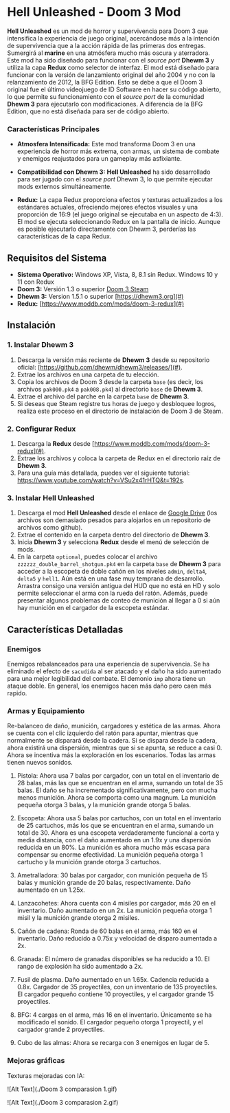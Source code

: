 # Hell Unleashed - Doom 3 Mod

**Hell Unleashed** es un mod de horror y supervivencia para Doom 3 que intensifica la experiencia de juego original, acercándose más a la intención de supervivencia que a la acción rápida de las primeras dos entregas. Sumergirá al **marine** en una atmósfera mucho más oscura y aterradora. Este mod ha sido diseñado para funcionar con el _source port_ **Dhewm 3** y utiliza la capa **Redux** como selector de interfaz. El mod está diseñado para funcionar con la versión de lanzamiento original del año 2004 y no con la relanzamiento de 2012, la BFG Edition. Esto se debe a que el Doom 3 original fue el último videojuego de ID Software en hacer su código abierto, lo que permite su funcionamiento con el _source port_ de la comunidad **Dhewm 3** para ejecutarlo con modificaciones. A diferencia de la BFG Edition, que no está diseñada para ser de código abierto.

### Características Principales

-   **Atmosfera Intensificada:** Este mod transforma Doom 3 en una experiencia de horror más extrema, con armas, un sistema de combate y enemigos reajustados para un gameplay más asfixiante.
    
-   **Compatibilidad con Dhewm 3:** **Hell Unleashed** ha sido desarrollado para ser jugado con el _source port_ Dhewm 3, lo que permite ejecutar mods externos simultáneamente.
    
-   **Redux:** La capa Redux proporciona efectos y texturas actualizados a los estándares actuales, ofreciendo mejores efectos visuales y una proporción de 16:9 (el juego original se ejecutaba en un aspecto de 4:3). El mod se ejecuta seleccionando Redux en la pantalla de inicio. Aunque es posible ejecutarlo directamente con Dhewm 3, perderías las características de la capa Redux.


## Requisitos del Sistema

-   **Sistema Operativo:** Windows XP, Vista, 8, 8.1 sin Redux. Windows 10 y 11 con Redux
-   **Doom 3:** Versión 1.3 o superior [Doom 3 Steam](https://store.steampowered.com/app/208200/DOOM_3/) 
-   **Dhewm 3:** Version 1.5.1 o superior [https://dhewm3.org](#)
-   **Redux:** [https://www.moddb.com/mods/doom-3-redux](#)


## Instalación

### 1. Instalar Dhewm 3

1.  Descarga la versión más reciente de **Dhewm 3** desde su repositorio oficial: [https://github.com/dhewm/dhewm3/releases/](#).
2.  Extrae los archivos en una carpeta de tu elección.
3.  Copia los archivos de Doom 3 desde la carpeta `base` (es decir, los archivos `pak000.pk4` a `pak008.pk4`) al directorio `base` de **Dhewm 3**.
4.  Extrae el archivo del parche en la carpeta `base` de **Dhewm 3**.
5.  Si deseas que Steam registre tus horas de juego y desbloquee logros, realiza este proceso en el directorio de instalación de Doom 3 de Steam.


### 2. Configurar Redux

1.  Descarga la **Redux** desde [https://www.moddb.com/mods/doom-3-redux](#).
2.  Extrae los archivos y coloca la carpeta de Redux en el directorio raíz de **Dhewm 3**.
3.  Para una guía más detallada, puedes ver el siguiente tutorial: https://www.youtube.com/watch?v=VSu2x41rHTQ&t=192s.


### 3. Instalar Hell Unleashed

1.  Descarga el mod **Hell Unleashed** desde el enlace de [Google Drive](https://drive.google.com/drive/folders/1SW7ppMkqu_keK48sNbnJqUiVwNlcCPJ6?usp=sharing) (los archivos son demasiado pesados para alojarlos en un repositorio de archivos como github).
2.  Extrae el contenido en la carpeta dentro del directorio de **Dhewm 3**.
3.  Inicia **Dhewm 3** y selecciona **Redux** desde el menú de selección de mods.
4. En la carpeta `optional`, puedes colocar el archivo `zzzzzz_double_barrel_shotgun.pk4` en la carpeta `base` de **Dhewm 3** para acceder a la escopeta de doble cañón en los niveles `admin`, `delta4`, `delta5` y `hell1`. Aún está en una fase muy temprana de desarrollo. Arrastra consigo una versión antigua del HUD que no está en HD y solo permite seleccionar el arma con la rueda del ratón. Además, puede presentar algunos problemas de conteo de munición al llegar a 0 si aún hay munición en el cargador de la escopeta estándar.


## Características Detalladas

### Enemigos

Enemigos rebalanceados para una experiencia de supervivencia. Se ha eliminado el efecto de `sacudida` al ser atacado y el daño ha sido aumentado para una mejor legibilidad del combate. El demonio `imp` ahora tiene un ataque doble. En general, los enemigos hacen más daño pero caen más rapido.

### Armas y Equipamiento

Re-balanceo de daño, munición, cargadores y estética de las armas. Ahora se cuenta con el clic izquierdo del ratón para apuntar, mientras que normalmente se disparará desde la cadera. Si se dispara desde la cadera, ahora existirá una dispersión, mientras que si se apunta, se reduce a casi 0. Ahora se incentiva más la exploración en los escenarios. Todas las armas tienen nuevos sonidos.

1.  Pistola: Ahora usa 7 balas por cargador, con un total en el inventario de 28 balas, más las que se encuentran en el arma, sumando un total de 35 balas. El daño se ha incrementado significativamente, pero con mucha menos munición. Ahora se comporta como una magnum. La munición pequeña otorga 3 balas, y la munición grande otorga 5 balas.

2.  Escopeta: Ahora usa 5 balas por cartuchos, con un total en el inventario de 25 cartuchos, más los que se encuentran en el arma, sumando un total de 30. Ahora es una escopeta verdaderamente funcional a corta y media distancia, con el daño aumentado en un 1.9x y una dispersión reducida en un 80%. La munición es ahora mucho más escasa para compensar su enorme efectividad. La munición pequeña otorga 1 cartucho y la munición grande otorga 3 cartuchos.

3.  Ametralladora: 30 balas por cargador, con munición pequeña de 15 balas y munición grande de 20 balas, respectivamente. Daño aumentado en un 1.25x.

4. Lanzacohetes: Ahora cuenta con 4 misiles por cargador, más 20 en el inventario. Daño aumentado en un 2x. La munición pequeña otorga 1 misil y la munición grande otorga 2 misiles.

5. Cañón de cadena: Ronda de 60 balas en el arma, más 160 en el inventario. Daño reducido a 0.75x y velocidad de disparo aumentada a 2x.

6. Granada: El número de granadas disponibles se ha reducido a 10. El rango de explosión ha sido aumentado a 2x.

7. Fusil de plasma. Daño aumentado en un 1.65x. Cadencia reducida a 0.8x. Cargador de 35 proyectiles, con un inventario de 135 proyectiles. El cargador pequeño contiene 10 proyectiles, y el cargador grande 15 proyectiles.

8. BFG: 4 cargas en el arma, más 16 en el inventario. Únicamente se ha modificado el sonido. El cargador pequeño otorga 1 proyectil, y el cargador grande 2 proyectiles.

9. Cubo de las almas: Ahora se recarga con 3 enemigos en lugar de 5.


### Mejoras gráficas

Texturas mejoradas con IA:

![Alt Text](./Doom 3 comparasion 1.gif)

![Alt Text](./Doom 3 comparasion 2.gif)
